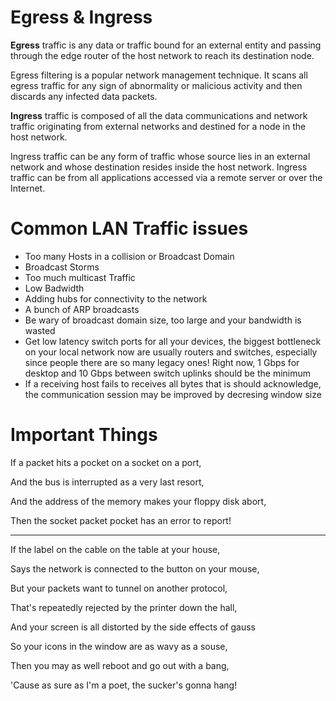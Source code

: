 
# Egress & Ingress

**Egress** traffic is any data or traffic bound for an external entity and passing through the edge router of the host network to reach its destination node.

Egress filtering is a popular network management technique. It scans all egress traffic for any sign of abnormality or malicious activity and then discards any infected data packets.

**Ingress** traffic is composed of all the data communications and network traffic originating from external networks and destined for a node in the host network.

Ingress traffic can be any form of traffic whose source lies in an external network and whose destination resides inside the host network. Ingress traffic can be from all applications accessed via a remote server or over the Internet.


# Common LAN Traffic issues
* Too many Hosts in a collision or Broadcast Domain
* Broadcast Storms
* Too much multicast Traffic
* Low Badwidth
* Adding hubs for connectivity to the network
* A bunch of ARP broadcasts
* Be wary of broadcast domain size, too large and your bandwidth is wasted
* Get low latency switch ports for all your devices, the biggest bottleneck on your local network now are usually routers and switches, especially since people there are so many legacy ones! Right now, 1 Gbps for desktop and 10 Gbps between switch uplinks should be the minimum
* If a receiving host fails to receives all bytes that is should acknowledge, the communication session may be improved by decresing window size

# Important Things

If a packet hits a pocket on a socket on a port,

And the bus is interrupted as a very last resort, 

And the address of the memory makes your floppy disk abort, 

Then the socket packet pocket has an error to report!

---


If the label on the cable on the table at your house, 

Says the network is connected to the button on your mouse, 

But your packets want to tunnel on another protocol, 

That's repeatedly rejected by the printer down the hall, 

And your screen is all distorted by the side effects of gauss

So your icons in the window are as wavy as a souse,

Then you may as well reboot and go out with a bang,

'Cause as sure as I'm a poet, the sucker's gonna hang!

